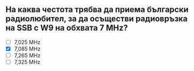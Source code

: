 ## На каква честота трябва да приема български радиолюбител, за да осъществи радиовръзка на SSB с W9 на обхвата 7 MHz?

<!-- Верният отговор е отбелязан с [X] -->

- [ ] 7,025 MHz
- [X] 7,085 MHz
- [ ] 7,265 MHz
- [ ] 7,325 MHz
